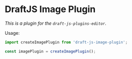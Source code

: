 # DraftJS Image Plugin

*This is a plugin for the `draft-js-plugins-editor`.*

Usage:

```js
import createImagePlugin from 'draft-js-image-plugin';

const imagePlugin = createImagePlugin();
```

